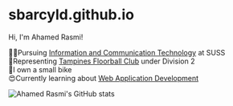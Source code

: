 # sbarcyld.github.io

Hi, I'm Ahamed Rasmi!

🧑‍🎓Pursuing [Information and Communication Technology](https://www.suss.edu.sg/programmes/detail/ft-bachelor-of-science-in-information-and-communication-technology) at SUSS<br/>
🏒Representing [Tampines Floorball Club](https://www.instagram.com/tampinesfloorballclub/?hl=en) under Division 2<br/>
🛵I own a small bike<br/>
😍Currently learning about [Web Application Development](https://www.suss.edu.sg/courses/detail/ict239?urlname=ft-bachelor-of-science-in-information-and-communication-technology)<br/>

![Ahamed Rasmi's GitHub stats](https://github-readme-stats.vercel.app/api?username=sbarcyld&show_icons=true&theme=radical)
